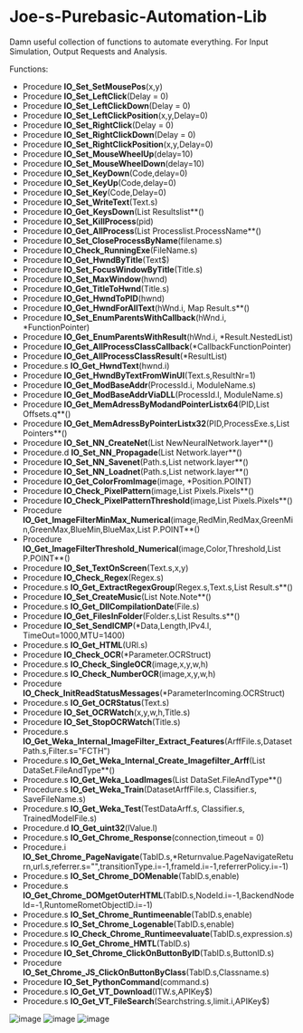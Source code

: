 # Joe-s-Purebasic-Automation-Lib
Damn useful collection of functions to automate everything. For Input Simulation, Output Requests and Analysis. 

Functions:
  * Procedure **IO_Set_SetMousePos**(x,y)
  * Procedure **IO_Set_LeftClick**(Delay = 0)
  * Procedure **IO_Set_LeftClickDown**(Delay = 0)
  * Procedure **IO_Set_LeftClickPosition**(x,y,Delay=0)
  * Procedure **IO_Set_RightClick**(Delay = 0)
  * Procedure **IO_Set_RightClickDown**(Delay = 0)
  * Procedure **IO_Set_RightClickPosition**(x,y,Delay=0)
  * Procedure **IO_Set_MouseWheelUp**(delay=10)
  * Procedure **IO_Set_MouseWheelDown**(delay=10)
  * Procedure **IO_Set_KeyDown**(Code,delay=0)
  * Procedure **IO_Set_KeyUp**(Code,delay=0)
  * Procedure **IO_Set_Key**(Code,Delay=0)
  * Procedure **IO_Set_WriteText**(Text.s)
  * Procedure **IO_Get_KeysDown**(List Resultslist**()
  * Procedure **IO_Set_KillProcess**(pid)
  * Procedure **IO_Get_AllProcess**(List Processlist.ProcessName**()
  * Procedure **IO_Set_CloseProcessByName**(filename.s)
  * Procedure **IO_Check_RunningExe**(FileName.s)
  * Procedure **IO_Get_HwndByTitle**(Text$)
  * Procedure **IO_Set_FocusWindowByTitle**(Title.s)
  * Procedure **IO_Set_MaxWindow**(hwnd)
  * Procedure **IO_Get_TitleToHwnd**(Title.s)
  * Procedure **IO_Get_HwndToPID**(hwnd)
  * Procedure **IO_Get_HwndForAllText**(hWnd.i, Map Result.s**()
  * Procedure **IO_Set_EnumParentsWithCallback**(hWnd.i, *FunctionPointer)
  * Procedure **IO_Get_EnumParentsWithResult**(hWnd.i, *Result.NestedList)
  * Procedure **IO_Get_AllProcessClassCallback**(*CallbackFunctionPointer)
  * Procedure **IO_Get_AllProcessClassResult**(*ResultList)
  * Procedure.s **IO_Get_HwndText**(hwnd.i)
  * Procedure **IO_Get_HwndByTextFromWinUI**(Text.s,ResultNr=1)
  * Procedure **IO_Get_ModBaseAddr**(ProcessId.i, ModuleName.s)
  * Procedure **IO_Get_ModBaseAddrViaDLL**(ProcessId.l, ModuleName.s)
  * Procedure **IO_Get_MemAdressByModandPointerListx64**(PID,List Offsets.q**()
  * Procedure **IO_Get_MemAdressByPointerListx32**(PID,ProcessExe.s,List Pointers**()
  * Procedure **IO_Set_NN_CreateNet**(List NewNeuralNetwork.layer**()
  * Procedure.d **IO_Set_NN_Propagade**(List Network.layer**()
  * Procedure **IO_Set_NN_Savenet**(Path.s,List network.layer**()
  * Procedure **IO_Set_NN_Loadnet**(Path.s,List network.layer**()
  * Procedure **IO_Get_ColorFromImage**(image, *Position.POINT)
  * Procedure **IO_Check_PixelPattern**(image,List Pixels.Pixels**()
  * Procedure **IO_Check_PixelPatternThreshold**(image,List Pixels.Pixels**()
  * Procedure **IO_Get_ImageFilterMinMax_Numerical**(image,RedMin,RedMax,GreenMin,GreenMax,BlueMin,BlueMax,List P.POINT**()
  * Procedure **IO_Get_ImageFilterThreshold_Numerical**(image,Color,Threshold,List P.POINT**()
  * Procedure **IO_Set_TextOnScreen**(Text.s,x,y)
  * Procedure **IO_Check_Regex**(Regex.s)
  * Procedure.s **IO_Get_ExtractRegexGroup**(Regex.s,Text.s,List Result.s**()
  * Procedure **IO_Set_CreateMusic**(List Note.Note**()
  * Procedure.s **IO_Get_DllCompilationDate**(File.s)
  * Procedure **IO_Get_FilesInFolder**(Folder.s,List Results.s**()
  * Procedure **IO_Set_SendICMP**(*Data,Length,IPv4.l, TimeOut=1000,MTU=1400)
  * Procedure.s **IO_Get_HTML**(URl.s)
  * Procedure **IO_Check_OCR**(*Parameter.OCRStruct)
  * Procedure.s **IO_Check_SingleOCR**(image,x,y,w,h)
  * Procedure.s **IO_Check_NumberOCR**(image,x,y,w,h)
  * Procedure **IO_Check_InitReadStatusMessages**(*ParameterIncoming.OCRStruct)
  * Procedure.s **IO_Get_OCRStatus**(Text.s)
  * Procedure **IO_Set_OCRWatch**(x,y,w,h,Title.s)
  * Procedure **IO_Set_StopOCRWatch**(Title.s)
  * Procedure.s **IO_Get_Weka_Internal_ImageFilter_Extract_Features**(ArffFile.s,DatasetPath.s,Filter.s="FCTH")
  * Procedure.s **IO_Get_Weka_Internal_Create_Imagefilter_Arff**(List DataSet.FileAndType**()
  * Procedure.s **IO_Get_Weka_LoadImages**(List DataSet.FileAndType**()
  * Procedure.s **IO_Get_Weka_Train**(DatasetArffFile.s, Classifier.s, SaveFileName.s)
  * Procedure.s **IO_Get_Weka_Test**(TestDataArff.s, Classifier.s, TrainedModelFile.s)
  * Procedure.d **IO_Get_uint32**(lValue.l)
  * Procedure.s **IO_Get_Chrome_Response**(connection,timeout = 0)
  * Procedure.i **IO_Set_Chrome_PageNavigate**(TabID.s,*Returnvalue.PageNavigateReturn,url.s,referrer.s="",transitionType.i=-1,frameId.i=-1,referrerPolicy.i=-1)
  * Procedure.s **IO_Set_Chrome_DOMenable**(TabID.s,enable)
  * Procedure.s **IO_Get_Chrome_DOMgetOuterHTML**(TabID.s,NodeId.i=-1,BackendNodeId=-1,RuntomeRometObjectID.i=-1)
  * Procedure.s **IO_Set_Chrome_Runtimeenable**(TabID.s,enable)
  * Procedure.s **IO_Set_Chrome_Logenable**(TabID.s,enable)
  * Procedure.s **IO_Check_Chrome_Runtimeevaluate**(TabID.s,expression.s)
  * Procedure.s **IO_Get_Chrome_HMTL**(TabID.s)
  * Procedure **IO_Set_Chrome_ClickOnButtonByID**(TabID.s,ButtonID.s)
  * Procedure **IO_Set_Chrome_JS_ClickOnButtonByClass**(TabID.s,Classname.s)
  * Procedure **IO_Set_PythonCommand**(command.s)
  * Procedure.s **IO_Get_VT_Download**(ITW.s,APIKey$)
  * Procedure.s **IO_Get_VT_FileSearch**(Searchstring.s,limit.i,APIKey$)
  
  
  
![image](https://user-images.githubusercontent.com/6566797/181780275-8dad92ff-26ff-4e55-9d23-de127f84be73.png)
![image](https://user-images.githubusercontent.com/6566797/181780312-207b4b88-1a93-4207-aaba-2504d409efb7.png)
![image](https://user-images.githubusercontent.com/6566797/181780346-ef3f16fb-afb9-4cb3-a1cb-a7189d1c1322.png)
